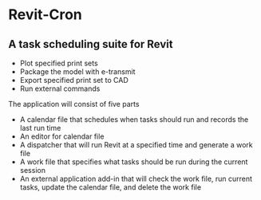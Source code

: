 Revit-Cron
==========

A task scheduling suite for Revit
---------------------------------

- Plot specified print sets
- Package the model with e-transmit
- Export specified print set to CAD
- Run external commands

The application will consist of five parts

- A calendar file that schedules when tasks should run and records the last run time
- An editor for calendar file
- A dispatcher that will run Revit at a specified time and generate a work file
- A work file that specifies what tasks should be run during the current session
- An external application add-in that will check the work file, run current tasks, update the calendar file, and delete the work file

